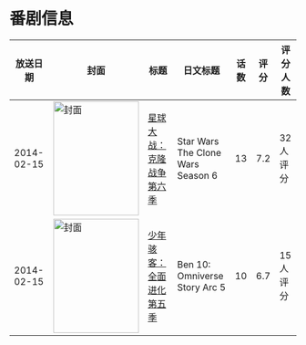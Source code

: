 # 番剧信息

|放送日期|封面|标题|日文标题|话数|评分|评分人数|
|---|---|---|---|---|---|---|
|2014-02-15|<img src="https://lain.bgm.tv/pic/cover/c/f5/70/108523_J8Zuj.jpg" alt="封面" style="width:150px;height:200px;object-fit:cover;">|[星球大战：克隆战争 第六季](https://bangumi.tv/subject/137318)|Star Wars The Clone Wars Season 6|13|7.2|32人评分|
|2014-02-15|<img src="https://lain.bgm.tv/pic/cover/c/8a/23/277182_KEkQf.jpg" alt="封面" style="width:150px;height:200px;object-fit:cover;">|[少年骇客：全面进化 第五季](https://bangumi.tv/subject/277182)|Ben 10: Omniverse Story Arc 5|10|6.7|15人评分|
